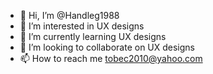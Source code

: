 - 👋 Hi, I’m @Handleg1988
- 👀 I’m interested in UX designs
- 🌱 I’m currently learning UX designs
- 💞️ I’m looking to collaborate on UX designs
- 📫 How to reach me tobec2010@yahoo.com

<!---
Handleg1988/Handleg1988 is a ✨ special ✨ repository because its `README.md` (this file) appears on your GitHub profile.
You can click the Preview link to take a look at your changes.
--->
